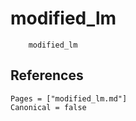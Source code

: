 # modified_lm

```@docs
    modified_lm
```

## References

```@bibliography
Pages = ["modified_lm.md"]
Canonical = false
```
